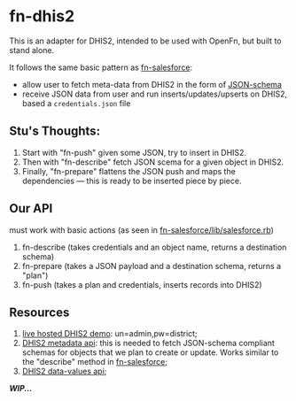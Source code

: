 # fn-dhis2
This is an adapter for DHIS2, intended to be used with OpenFn, but built to stand alone.

It follows the same basic pattern as [fn-salesforce](https://github.com/OpenFn/fn-salesforce):
  
  - allow user to fetch meta-data from DHIS2 in the form of [JSON-schema](JSON-schema.org)
  - receive JSON data from user and run inserts/updates/upserts on DHIS2, based a `credentials.json` file

Stu's Thoughts:
-------------------
1. Start with "fn-push" given some JSON, try to insert in DHIS2.
2. Then with "fn-describe" fetch JSON scema for a given object in DHIS2.
3. Finally, "fn-prepare" flattens the JSON push and maps the dependencies — this is ready to be inserted piece by piece.

Our API
-----------------------------------
must work with basic actions (as seen in [fn-salesforce/lib/salesforce.rb](https://github.com/OpenFn/fn-salesforce/blob/master/lib/fn/salesforce.rb))

1. fn-describe (takes credentials and an object name, returns a destination schema)
2. fn-prepare (takes a JSON payload and a destination schema, returns a "plan")
3. fn-push (takes a plan and credentials, inserts records into DHIS2)




Resources
----------------------
1. [live hosted DHIS2 demo](https://apps.dhis2.org/demo/dhis-web-dashboard-integration/index.action): un=admin,pw=district;
2. [DHIS2 metadata api](https://www.dhis2.org/doc/snapshot/en/developer/html/ch01s06.html): this is needed to fetch JSON-schema compliant schemas for objects that we plan to create or update. Works similar to the "describe" method in [fn-salesforce](https://github.com/OpenFn/fn-salesforce#describe);
3. [DHIS2 data-values api](https://www.dhis2.org/doc/snapshot/en/developer/html/ch01s11.html);
 
***WIP...***


